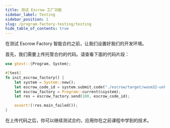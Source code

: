 ```yaml
---
title: 测试 Escrow 工厂功能
sidebar_label: Testing
sidebar_position: 1
slug: /program-factory-testing/testing
hide_table_of_contents: true
---
```


在测试  Escrow Factory  智能合约之前，让我们设置好我们的开发环境。

首先，我们需要上传托管合约的代码。请查看下面的代码片段：

```rust
use gtest::{Program, System};

#[test]
fn init_escrow_factory() {
    let system = System::new();
    let escrow_code_id = system.submit_code("./escrow/target/wasm32-unknown-unknown/release/escrow.opt.wasm");
    let escrow_factory = Program::current(&system);
    let res = escrow_factory.send(100, escrow_code_id);

    assert!(!res.main_failed());
}
```

在上传代码之后，你可以继续测试合约，应用你在之前课程中学到的技术。
